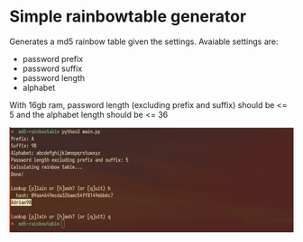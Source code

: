 # Simple rainbowtable generator

Generates a md5 rainbow table given the settings.
Avaiable settings are:

- password prefix
- password suffix
- password length
- alphabet

With 16gb ram, password length (excluding prefix and suffix) should be <= 5 and the alphabet length should be <= 36

![Example](/screenshot.png?raw=true "Screenshot")
